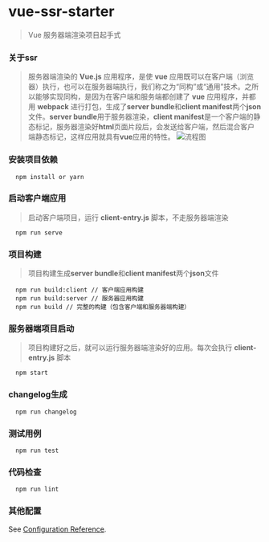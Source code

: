 # vue-ssr-starter

> Vue 服务器端渲染项目起手式

### 关于ssr

> 服务器端渲染的 **Vue.js** 应用程序，是使 **vue** 应用既可以在客户端（浏览器）执行，也可以在服务器端执行，我们称之为“同构”或“通用”技术。之所以能够实现同构，是因为在客户端和服务端都创建了 **vue** 应用程序，并都用 **webpack** 进行打包，生成了**server bundle**和**client manifest**两个**json**文件。**server bundle**用于服务器渲染，**client manifest**是一个客户端的静态标记，服务器渲染好**html**页面片段后，会发送给客户端，然后混合客户端静态标记，这样应用就具有**vue**应用的特性。
![流程图](https://github.com/riyueweiyi/cnode/raw/master/ssr.jpg)

### 安装项目依赖
```
  npm install or yarn
```

### 启动客户端应用
> 启动客户端项目，运行 **client-entry.js** 脚本，不走服务器端渲染
```
  npm run serve
```

### 项目构建
> 项目构建生成**server bundle**和**client manifest**两个**json**文件
```
  npm run build:client // 客户端应用构建
  npm run build:server // 服务器应用构建
  npm run build // 完整的构建（包含客户端和服务器端构建）
```

### 服务器端项目启动
> 项目构建好之后，就可以运行服务器端渲染好的应用。每次会执行 **client-entry.js** 脚本
```
  npm start
```
### changelog生成
```
  npm run changelog
```
### 测试用例
```
  npm run test
```

### 代码检查
```
  npm run lint
```

### 其他配置
See [Configuration Reference](https://cli.vuejs.org/config/).

